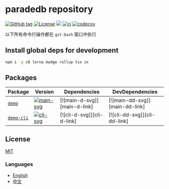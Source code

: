 # paradedb repository


[![GitHub tag](https://img.shields.io/github/tag/waitingsong/npm-mono-base.svg)]()
[![License](https://img.shields.io/badge/license-MIT-blue.svg)](https://opensource.org/licenses/MIT)
[![](https://img.shields.io/badge/lang-TypeScript-blue.svg)]()
[![ci](https://github.com/waitingsong/npm-mono-base/actions/workflows/nodejs.yml/badge.svg
)](https://github.com/waitingsong/npm-mono-base/actions)
[![codecov](https://codecov.io/gh/waitingsong/npm-mono-base/branch/main/graph/badge.svg?token=Voxor5PtnG)](https://codecov.io/gh/waitingsong/npm-mono-base)


以下所有命令行操作都在 `git-bash` 窗口中执行

## Install global deps for development
```sh
npm i -g c8 lerna madge rollup tsx zx
```




## Packages

| Package      | Version                | Dependencies                 | DevDependencies                |
| ------------ | ---------------------- | ---------------------------- | ------------------------------ |
| [`demo`]     | [![main-svg]][main-ch] | [![main-d-svg]][main-d-link] | [![main-dd-svg]][main-dd-link] |
| [`demo-cli`] | [![cli-svg]][cli-ch]   | [![cli-d-svg]][cli-d-link]   | [![cli-dd-svg]][cli-dd-link]   |


## License
[MIT](LICENSE)


### Languages
- [English](README.md)
- [中文](README.zh-CN.md)

<br>

[`demo`]: https://github.com/waitingsong/npm-mono-base/tree/main/packages/demo
[main-svg]: https://img.shields.io/npm/v/kmore.svg?maxAge=7200
[main-ch]: https://github.com/waitingsong/kmore/tree/main/packages/demo/CHANGELOG.md


[`demo-cli`]: https://github.com/waitingsong/kmore/tree/main/packages/kmore-cli
[cli-svg]: https://img.shields.io/npm/v/kmore-cli.svg?maxAge=7200
[cli-ch]: https://github.com/waitingsong/kmore/tree/main/packages/kmore-clie/CHANGELOG.md


[Midway.js]: https://midwayjs.org/


